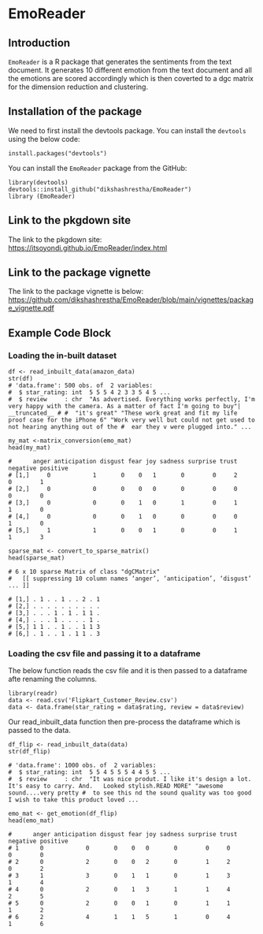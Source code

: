 # EmoReader

## Introduction

```EmoReader``` is a R package that generates the sentiments from the text document. It generates 10 different emotion from the text document and all the emotions are scored accordingly which is then coverted to a dgc matrix for the dimension reduction and clustering.


## Installation of the package

We need to first install the devtools package. You can install the ```devtools ``` using the below code:

```
install.packages("devtools")
```

You can install the ```EmoReader``` package from the GitHub: 

```
library(devtools)
devtools::install_github("dikshashrestha/EmoReader")
library (EmoReader)
```
## Link to the pkgdown site

The link to the pkgdown site:
https://itsoyondi.github.io/EmoReader/index.html

## Link to the package vignette

The link to the package vignette is below:
https://github.com/dikshashrestha/EmoReader/blob/main/vignettes/package_vignette.pdf


## Example Code Block

### Loading the in-built dataset 
```
df <- read_inbuilt_data(amazon_data)
str(df)
# 'data.frame':	500 obs. of  2 variables:
#  $ star_rating: int  5 5 5 4 2 3 3 5 4 5 ...
#  $ review     : chr  "As advertised. Everything works perfectly, I'm very happy with the camera. As a matter of fact I'm going to buy"| __truncated__ # #  "it's great" "These work great and fit my life proof case for the iPhone 6" "Work very well but could not get used to not hearing anything out of the #  ear they v were plugged into." ...
```


```
my_mat <-matrix_conversion(emo_mat)
head(my_mat)

#      anger anticipation disgust fear joy sadness surprise trust negative positive
# [1,]     0            1       0    0   1       0        0     2        0        1
# [2,]     0            0       0    0   0       0        0     0        0        0
# [3,]     0            0       0    1   0       1        0     1        1        0
# [4,]     0            0       0    1   0       0        0     0        1        0
# [5,]     1            1       0    0   1       0        0     1        1        3
```


```
sparse_mat <- convert_to_sparse_matrix()
head(sparse_mat)

# 6 x 10 sparse Matrix of class "dgCMatrix"
#   [[ suppressing 10 column names ‘anger’, ‘anticipation’, ‘disgust’ ... ]]
                        
# [1,] . 1 . . 1 . . 2 . 1
# [2,] . . . . . . . . . .
# [3,] . . . 1 . 1 . 1 1 .
# [4,] . . . 1 . . . . 1 .
# [5,] 1 1 . . 1 . . 1 1 3
# [6,] . 1 . . 1 . 1 1 . 3
```

### Loading the csv file and passing it to a dataframe 

The below function reads the csv file and it is then passed to a dataframe afte renaming the columns. 
```
library(readr)
data <- read.csv('Flipkart_Customer_Review.csv')
data <- data.frame(star_rating = data$rating, review = data$review)
```

Our read_inbuilt_data function then pre-process the dataframe which is passed to the data.

```
df_flip <- read_inbuilt_data(data)
str(df_flip)

# 'data.frame':	1000 obs. of  2 variables:
#  $ star_rating: int  5 5 4 5 5 5 4 4 5 5 ...
#  $ review     : chr  "It was nice produt. I like it's design a lot.  It's easy to carry. And.   Looked stylish.READ MORE" "awesome sound....very pretty #  to see this nd the sound quality was too good I wish to take this product loved ...
```

```
emo_mat <- get_emotion(df_flip)
head(emo_mat)

#      anger anticipation disgust fear joy sadness surprise trust negative positive
# 1      0            0       0    0   0       0        0     0        0        0
# 2      0            2       0    0   2       0        1     2        0        2
# 3      1            3       0    1   1       0        1     3        1        4
# 4      0            2       0    1   3       1        1     4        2        5
# 5      0            2       0    0   1       0        1     1        1        2
# 6      2            4       1    1   5       1        0     4        1        6
```
